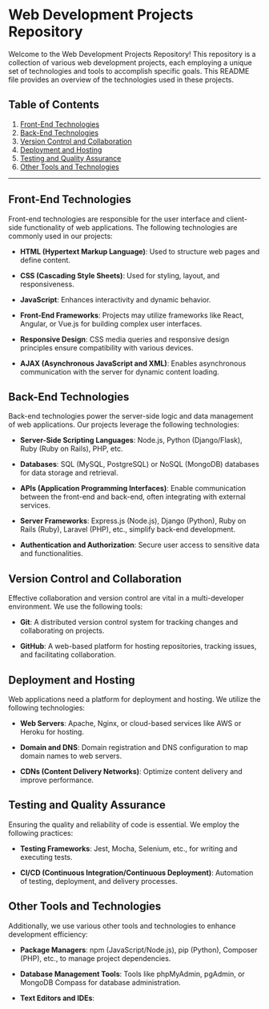 # Web Development Projects Repository

Welcome to the Web Development Projects Repository! This repository is a collection of various web development projects, each employing a unique set of technologies and tools to accomplish specific goals. This README file provides an overview of the technologies used in these projects.

## Table of Contents

1. [Front-End Technologies](#front-end-technologies)
2. [Back-End Technologies](#back-end-technologies)
3. [Version Control and Collaboration](#version-control-and-collaboration)
4. [Deployment and Hosting](#deployment-and-hosting)
5. [Testing and Quality Assurance](#testing-and-quality-assurance)
6. [Other Tools and Technologies](#other-tools-and-technologies)

---

## Front-End Technologies

Front-end technologies are responsible for the user interface and client-side functionality of web applications. The following technologies are commonly used in our projects:

- **HTML (Hypertext Markup Language)**: Used to structure web pages and define content.

- **CSS (Cascading Style Sheets)**: Used for styling, layout, and responsiveness.

- **JavaScript**: Enhances interactivity and dynamic behavior.

- **Front-End Frameworks**: Projects may utilize frameworks like React, Angular, or Vue.js for building complex user interfaces.

- **Responsive Design**: CSS media queries and responsive design principles ensure compatibility with various devices.

- **AJAX (Asynchronous JavaScript and XML)**: Enables asynchronous communication with the server for dynamic content loading.

## Back-End Technologies

Back-end technologies power the server-side logic and data management of web applications. Our projects leverage the following technologies:

- **Server-Side Scripting Languages**: Node.js, Python (Django/Flask), Ruby (Ruby on Rails), PHP, etc.

- **Databases**: SQL (MySQL, PostgreSQL) or NoSQL (MongoDB) databases for data storage and retrieval.

- **APIs (Application Programming Interfaces)**: Enable communication between the front-end and back-end, often integrating with external services.

- **Server Frameworks**: Express.js (Node.js), Django (Python), Ruby on Rails (Ruby), Laravel (PHP), etc., simplify back-end development.

- **Authentication and Authorization**: Secure user access to sensitive data and functionalities.

## Version Control and Collaboration

Effective collaboration and version control are vital in a multi-developer environment. We use the following tools:

- **Git**: A distributed version control system for tracking changes and collaborating on projects.

- **GitHub**: A web-based platform for hosting repositories, tracking issues, and facilitating collaboration.

## Deployment and Hosting

Web applications need a platform for deployment and hosting. We utilize the following technologies:

- **Web Servers**: Apache, Nginx, or cloud-based services like AWS or Heroku for hosting.

- **Domain and DNS**: Domain registration and DNS configuration to map domain names to web servers.

- **CDNs (Content Delivery Networks)**: Optimize content delivery and improve performance.

## Testing and Quality Assurance

Ensuring the quality and reliability of code is essential. We employ the following practices:

- **Testing Frameworks**: Jest, Mocha, Selenium, etc., for writing and executing tests.

- **CI/CD (Continuous Integration/Continuous Deployment)**: Automation of testing, deployment, and delivery processes.

## Other Tools and Technologies

Additionally, we use various other tools and technologies to enhance development efficiency:

- **Package Managers**: npm (JavaScript/Node.js), pip (Python), Composer (PHP), etc., to manage project dependencies.

- **Database Management Tools**: Tools like phpMyAdmin, pgAdmin, or MongoDB Compass for database administration.

- **Text Editors and IDEs**:
